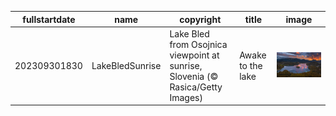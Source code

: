 |fullstartdate|name|copyright|title|image|
|--|--|--|--|--|
202309301830|LakeBledSunrise|Lake Bled from Osojnica viewpoint at sunrise, Slovenia (© Rasica/Getty Images)|Awake to the lake|![](/en-IN/2023/10/202309301830LakeBledSunrise.jpg)|
